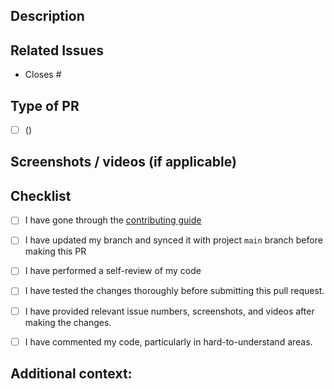 <!-- ISSUE & PR TITLE SHOULD BE SAME-->
## Description
<!--Please include a brief description of the changes or features added-->


## Related Issues

<!--Cite any related issue(s) this pull request addresses. If none, simply state “None”-->
- Closes #

## Type of PR
<!-- Mention PR Type according to the issue in brackets below and check the below box -->
- [ ] ()

## Screenshots / videos (if applicable)
<!--Attach any relevant screenshots or videos demonstrating the changes-->


## Checklist
<!-- [X] - put a cross/X inside [] to check the box -->
- [ ] I have gone through the [contributing guide](https://github.com/Anjaliavv51/BoxMerge/)
- [ ] I have updated my branch and synced it with project `main` branch before making this PR
- [ ] I have performed a self-review of my code
- [ ] I have tested the changes thoroughly before submitting this pull request.
- [ ] I have provided relevant issue numbers, screenshots, and videos after making the changes.
- [ ] I have commented my code, particularly in hard-to-understand areas.


## Additional context:
<!--Include any additional information or context that might be helpful for reviewers.-->
